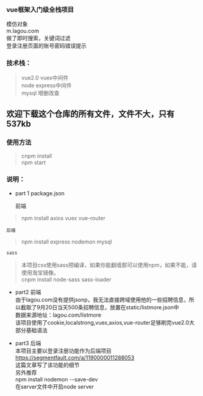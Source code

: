 ### vue框架入门级全栈项目
模仿对象<br/>
m.lagou.com<br/>
做了即时搜索，关键词过滤<br/>
登录注册页面的账号密码错误提示<br/>

### 技术栈：
>	vue2.0 vuex中间件    <br/>
>	node express中间件   <br/>
>	mysql 增删改查        <br/>

欢迎下载这个仓库的所有文件，文件不大，只有537kb
------------------------------------------------

### 使用方法
> cnpm install          <br/>
> npm start

### 说明：

- part 1 package.json
    
    前端
    
 > npm install axios vuex vue-router
    
    后端
   
 > npm install express nodemon mysql
    
    sass
    
> 本项目css使用sass预编译，如果你能翻墙那可以使用npm，如果不能，请使用淘宝镜像。  <br/>
> cnpm install node-sass sass-loader    <br/>

- part2 前端                              <br/>
由于lagou.com没有提供jsonp，我无法直接跨域使用他的一些招聘信息，所以截取了9月20日当天500条招聘信息，放置在static/listmore.json中  <br/>
数据来源地址：lagou.com/listmore     <br/>
该项目使用了cookie,localstrong,vuex,axios,vue-router足够刷完vue2.0大部分基础语法 <br/>

- part3 后端  <br/>
本项目主要以登录注册功能作为后端项目  <br/>
https://segmentfault.com/a/1190000011288053 <br/>
这篇文章写了该功能的细节  <br/>
另外推荐  <br/>
npm install nodemon --save-dev    <br/>
在server文件中开启node server 
